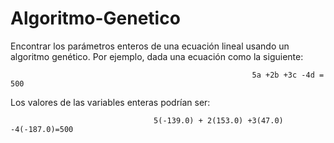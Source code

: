 # Algoritmo-Genetico
Encontrar los parámetros enteros de una ecuación lineal usando un algoritmo genético. 
Por ejemplo, dada una ecuación como la siguiente: 

                                                          5a +2b +3c -4d = 500

Los valores de las variables enteras podrían ser:

		         		            5(-139.0) + 2(153.0) +3(47.0) -4(-187.0)=500

